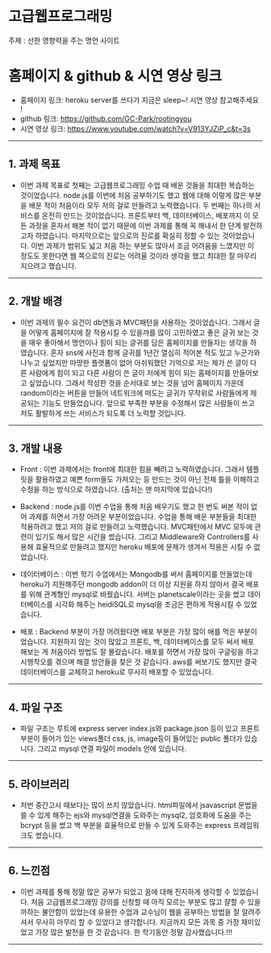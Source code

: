 # 고급웹프로그래밍

주제 : 선한 영향력을 주는 명언 사이트

# 홈페이지 & github & 시연 영상 링크

* 홈페이지 링크: heroku server를 쓰다가 지금은 sleep~! 시연 영상 참고해주세요 !
* github 링크: <https://github.com/GC-Park/rootingyou>
* 시연 영상 링크: <https://www.youtube.com/watch?v=V913YJZiP_c&t=3s>

---

## 1. 과제 목표

-   이번 과제 목표로 첫째는 고급웹프로그래밍 수업 때 배운 것들을 최대한 복습하는 것이었습니다. node.js를 이번에 처음 공부하기도 했고 웹에 대해 이렇게 많은 부분을 배운 적이 처음이라 모두 저의 걸로 만들려고 노력했습니다. 두 번째는 하나의 서비스를 온전히 만드는 것이었습니다. 프론트부터 백, 데이터베이스, 배포까지 이 모든 과정을 혼자서 해본 적이 없기 때문에 이번 과제를 통해 꼭 해내서 한 단계 발전하고자 하였습니다. 마지막으로는 앞으로의 진로를 확실히 정할 수 있는 것이었습니다. 이번 과제가 범위도 넓고 처음 하는 부분도 많아서 조금 어려움을 느꼈지만 이 정도도 못한다면 웹 쪽으로의 진로는 어려울 것이라 생각을 했고 최대한 잘 마무리 지으려고 했습니다.

---

## 2. 개발 배경

-   이번 과제의 필수 요건이 db연동과 MVC패턴을 사용하는 것이었습니다. 그래서 글을 어떻게 홈페이지에 잘 적용시킬 수 있을까를 많이 고민하였고 좋은 글귀 보는 것을 매우 좋아해서 명언이나 힘이 되는 글귀를 담은 홈페이지를 만들자는 생각을 하였습니다. 혼자 sns에 사진과 함께 글귀를 1년간 열심히 적어본 적도 있고 누군가와 나누고 싶었지만 마땅한 플랫폼이 없어 아쉬워했던 기억으로 저는 제가 쓴 글이 다른 사람에게 힘이 되고 다른 사람이 쓴 글이 저에게 힘이 되는 홈페이지를 만들어보고 싶었습니다. 그래서 작성한 것을 순서대로 보는 것을 넘어 홈페이지 가운데 random이라는 버튼을 만들어 네트워크에 떠도는 글귀가 무작위로 사람들에게 제공되는 기능도 만들었습니다. 앞으로 부족한 부분을 수정해서 많은 사람들이 쓰고 저도 활발하게 쓰는 서비스가 되도록 더 노력할 것입니다.

---

## 3. 개발 내용

- Front : 이번 과제에서는 front에 최대한 힘을 빼려고 노력하였습니다. 그래서 템플릿을 활용하였고 예쁜 form들도 가져오는 등 만드는 것이 아닌 전체 틀을 이해하고 수정을 하는 방식으로 하였습니다. (출처는 맨 마지막에 있습니다!)

- Backend : node.js를 이번 수업을 통해 처음 배우기도 했고 한 번도 써본 적이 없어 과제를 하면서 가장 어려운 부분이었습니다. 수업을 통해 배운 부분들을 최대한 적용하려고 했고 저의 걸로 만들려고 노력했습니다. MVC패턴에서 MVC 모두에 관련이 있기도 해서 많은 시간을 썼습니다. 그리고 Middleware와 Controllers를 사용해 효율적으로 만들려고 했지만 heroku 배포에 문제가 생겨서 적용은 시킬 수 없었습니다.

- 데이터베이스 : 이번 학기 수업에서는 Mongodb를 써서 홈페이지를 만들었는데 heroku가 지원해주던 mongodb addon이 더 이상 지원을 하지 않아서 결국 배포를 위해 관계형인 mysql로 바꿨습니다. 서버는 planetscale이라는 곳을 썼고 데이터베이스를 시각화 해주는 heidiSQL로 mysql을 조금은 편하게 적용시킬 수 있었습니다.

- 배포 : Backend 부분이 가장 어려웠다면 배포 부분은 가장 많이 애를 먹은 부분이었습니다. 지원하지 않는 것이 많았고 프론트, 백, 데이터베이스를 모두 써서 배포 해보는 게 처음이라 방법도 잘 몰랐습니다. 배포를 하면서 가장 많이 구글링을 하고 시행착오를 겪으며 해결 방안들을 찾은 것 같습니다. aws를 써보기도 했지만 결국 데이터베이스를 교체하고 heroku로 무사히 배포할 수 있었습니다.

---

## 4. 파일 구조

-   파일 구조는 루트에 express server index.js와 package.json 등이 있고 프론트 부분이 들어가 있는 views폴더 css, js, image등이 들어있는 public 폴더가 있습니다. 그리고 mysql 연결 파일이 models 안에 있습니다.

---

## 5. 라이브러리

- 저번 중간고사 때보다는 많이 쓰지 않았습니다. html파일에서 jsavascript 문법을 쓸 수 있게 해주는 ejs와 mysql연결을 도와주는 mysql2, 암호화에 도움을 주는 bcrypt 등을 썼고 백 부분을 효율적으로 만들 수 있게 도와주는 express 프레임워크도 썼습니다.

---

## 6. 느낀점

-   이번 과제를 통해 정말 많은 공부가 되었고 꿈에 대해 진지하게 생각할 수 있었습니다. 처음 고급웹프로그래밍 강의를 신청할 때 아직 모르는 부분도 많고 잘할 수 있을까하는 불안함이 있었는데 유용한 수업과 교수님이 웹을 공부하는 방법을 잘 알려주셔서 무사히 마무리 할 수 있었다고 생각합니다. 지금까지 모든 과목 중 가장 재미있었고 가장 많은 발전을 한 것 같습니다. 한 학기동안 정말 감사했습니다.!!!

---
